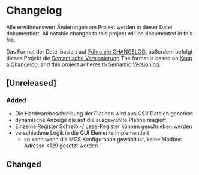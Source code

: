 # Changelog
Alle erwähnenswert Änderungen am Projekt werden in dieser Datei dokumentiert.
All notable changes to this project will be documented in this file.

Das Format der Datei basiert auf [Führe ein CHANGELOG](https://keepachangelog.com/de/1.0.0/),
außerdem befolgt dieses Projekt die [Semantische Versionierung](https://semver.org/lang/de/spec/v2.0.0.html)
The format is based on [Keep a Changelog](https://keepachangelog.com/en/1.0.0/),
and this project adheres to [Semantic Versioning](https://semver.org/spec/v2.0.0.html).

## [Unreleased]
### Added
- Die Hardwarebeschreibung der Platinen wird aus CSV Dateien generiert
- dynamische Anzeige die auf die ausgewählte Platine reagiert
- Einzelne Register Schreib.-/ Lese-Register können geschrieben werden
- verschiedene Logik in die GUI Elemente implementiert
    * so kann wenn die MCS Konfiguration gewählt ist, keine Modbus Adresse <129 gesetzt werden

## Changed

[v0.1.0]: https://gitlab.com/RA-GAS-GmbH/rgms_konfig/-/tags/v0.1.0
